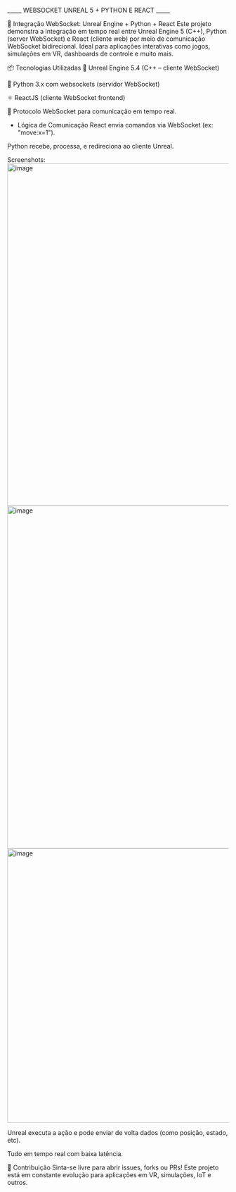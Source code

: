 _____ WEBSOCKET UNREAL 5 + PYTHON E REACT _____

🔗 Integração WebSocket: Unreal Engine + Python + React
Este projeto demonstra a integração em tempo real entre Unreal Engine 5 (C++), Python (server WebSocket) e React (cliente web) por meio de comunicação WebSocket bidirecional. Ideal para aplicações interativas como jogos, simulações em VR, dashboards de controle e muito mais.

📦 Tecnologias Utilizadas
🧠 Unreal Engine 5.4 (C++ – cliente WebSocket)

🐍 Python 3.x com websockets (servidor WebSocket)

⚛️ ReactJS (cliente WebSocket frontend)

🔄 Protocolo WebSocket para comunicação em tempo real.

- Lógica de Comunicação
React envia comandos via WebSocket (ex: "move:x=1").

Python recebe, processa, e redireciona ao cliente Unreal.

Screenshots: <img width="1494" height="778" alt="image" src="https://github.com/user-attachments/assets/8409ac01-7d5b-401a-8e8c-144a058c317e" />
<img width="1513" height="779" alt="image" src="https://github.com/user-attachments/assets/270ecc85-d2f0-4724-ab03-3a8cbad91076" />
<img width="1495" height="623" alt="image" src="https://github.com/user-attachments/assets/94dcaa5c-c9d1-425e-9ae0-c6ade10ed6ea" />


Unreal executa a ação e pode enviar de volta dados (como posição, estado, etc).

Tudo em tempo real com baixa latência.

🤝 Contribuição
Sinta-se livre para abrir issues, forks ou PRs! Este projeto está em constante evolução para aplicações em VR, simulações, IoT e outros.
